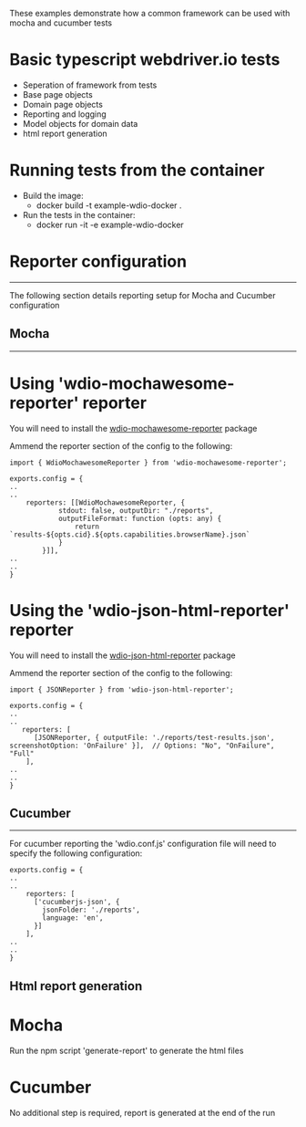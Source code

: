 
These examples demonstrate how a common framework can be used with mocha and cucumber tests 

# Basic typescript webdriver.io tests
* Seperation of framework from tests
* Base page objects 
* Domain page objects
* Reporting and logging
* Model objects for domain data
* html report generation

# Running tests from the container
* Build the image:
  * docker build -t example-wdio-docker .
* Run the tests in the container:
  * docker run -it -e example-wdio-docker

# Reporter configuration
---------
The following section details reporting setup for Mocha and Cucumber configuration

## Mocha
--------

# Using 'wdio-mochawesome-reporter' reporter

You will need to install the [wdio-mochawesome-reporter](https://www.npmjs.com/package/wdio-mochawesome-reporter) package

Ammend the reporter section of the config to the following:

```
import { WdioMochawesomeReporter } from 'wdio-mochawesome-reporter';

exports.config = {
..
..
    reporters: [[WdioMochawesomeReporter, {
            stdout: false, outputDir: "./reports",
            outputFileFormat: function (opts: any) {
                return `results-${opts.cid}.${opts.capabilities.browserName}.json`
            }
        }]],
..
..
}
```

# Using the 'wdio-json-html-reporter' reporter

You will need to install the [wdio-json-html-reporter](https://github.com/aswinchembath/wdio-json-html-reporter) package

Ammend the reporter section of the config to the following:

```
import { JSONReporter } from 'wdio-json-html-reporter';

exports.config = {
..
..
   reporters: [
      [JSONReporter, { outputFile: './reports/test-results.json', screenshotOption: 'OnFailure' }],  // Options: "No", "OnFailure", "Full"
    ],
..
..
}
```

## Cucumber
-----------
For cucumber reporting the 'wdio.conf.js' configuration file will need to specify the following configuration:

```
exports.config = {
..
..
    reporters: [
      ['cucumberjs-json', {
        jsonFolder: './reports',
        language: 'en',
      }]
    ],
..
..
}
```

## Html report generation

# Mocha

Run the npm script 'generate-report' to generate the html files

# Cucumber

No additional step is required, report is generated at the end of the run

